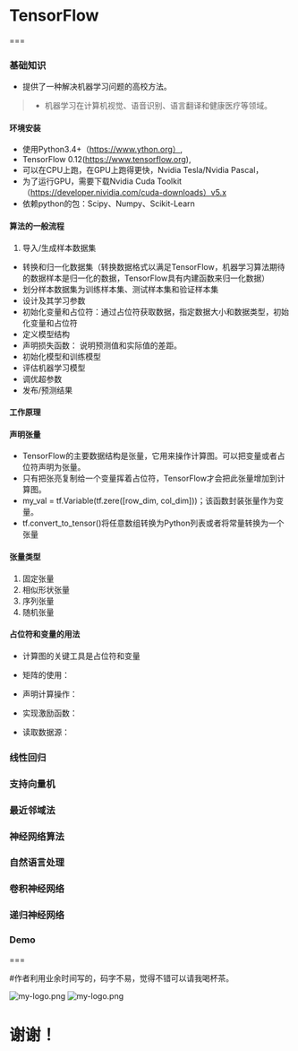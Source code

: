 # TensorFlow
===

### 基础知识
- 提供了一种解决机器学习问题的高校方法。
> - 机器学习在计算机视觉、语音识别、语言翻译和健康医疗等领域。

#### 环境安装
>
- 使用Python3.4+（https://www.ython.org）,
- TensorFlow 0.12(https://www.tensorflow.org),
- 可以在CPU上跑，在GPU上跑得更快，Nvidia Tesla/Nvidia Pascal，
- 为了运行GPU，需要下载Nvidia Cuda Toolkit（https://developer.nividia.com/cuda-downloads）v5.x
- 依赖python的包：Scipy、Numpy、Scikit-Learn 

#### 算法的一般流程
>
1. 导入/生成样本数据集
- 转换和归一化数据集（转换数据格式以满足TensorFlow，机器学习算法期待的数据样本是归一化的数据，TensorFlow具有内建函数来归一化数据）
- 划分样本数据集为训练样本集、测试样本集和验证样本集
- 设计及其学习参数
- 初始化变量和占位符：通过占位符获取数据，指定数据大小和数据类型，初始化变量和占位符
- 定义模型结构
- 声明损失函数： 说明预测值和实际值的差距。
- 初始化模型和训练模型
- 评估机器学习模型
- 调优超参数
- 发布/预测结果

#### 工作原理
>

#### 声明张量
>
- TensorFlow的主要数据结构是张量，它用来操作计算图。可以把变量或者占位符声明为张量。
- 只有把张亮复制给一个变量挥着占位符，TensorFlow才会把此张量增加到计算图。
- my_val = tf.Variable(tf.zere([row_dim, col_dim]))；该函数封装张量作为变量。
- tf.convert_to_tensor()将任意数组转换为Python列表或者将常量转换为一个张量

#### 张量类型
>
1. 固定张量
2. 相似形状张量
3. 序列张量
4. 随机张量



#### 占位符和变量的用法
>
 - 计算图的关键工具是占位符和变量


- 矩阵的使用：
- 声明计算操作：
- 实现激励函数：
- 读取数据源：

### 线性回归


### 支持向量机


### 最近邻域法


### 神经网络算法


### 自然语言处理


###  卷积神经网络



### 递归神经网络


### Demo
>

===

#作者利用业余时间写的，码字不易，觉得不错可以请我喝杯茶。

![my-logo.png](http://m.qpic.cn/psb?/V13wPQGu1WsR3d/7EZYVY6YKSdhaCsPFIqLou2laqOK*7qrxkKFP1GaOXw!/b/dFIBAAAAAAAA&bo=4QBSAQAAAAARB4I!&rf=viewer_4)
![my-logo.png](http://m.qpic.cn/psb?/V13wPQGu1WsR3d/n4XEA4NusddLVrFcilRR4OP3NdNs2AfksfIMvWHlzIQ!/b/dLkAAAAAAAAA&bo=DgFvAQAAAAARF0E!&rf=viewer_4)

# 谢谢！





